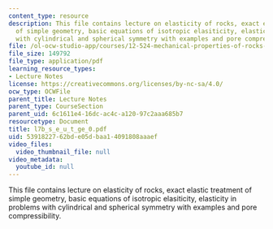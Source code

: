 ```yaml
---
content_type: resource
description: This file contains lecture on elasticity of rocks, exact elastic treatment
  of simple geometry, basic equations of isotropic elasiticity, elasticity in problems
  with cylindrical and spherical symmetry with examples and pore compressibility.
file: /ol-ocw-studio-app/courses/12-524-mechanical-properties-of-rocks-fall-2005/5391822762bde05dbaa14091808aaaef_l7b_s_e_u_t_ge_0.pdf
file_size: 149792
file_type: application/pdf
learning_resource_types:
- Lecture Notes
license: https://creativecommons.org/licenses/by-nc-sa/4.0/
ocw_type: OCWFile
parent_title: Lecture Notes
parent_type: CourseSection
parent_uid: 6c1611e4-16dc-ac4c-a120-97c2aaa685b7
resourcetype: Document
title: l7b_s_e_u_t_ge_0.pdf
uid: 53918227-62bd-e05d-baa1-4091808aaaef
video_files:
  video_thumbnail_file: null
video_metadata:
  youtube_id: null
---
```

This file contains lecture on elasticity of rocks, exact elastic treatment of simple geometry, basic equations of isotropic elasiticity, elasticity in problems with cylindrical and spherical symmetry with examples and pore compressibility.